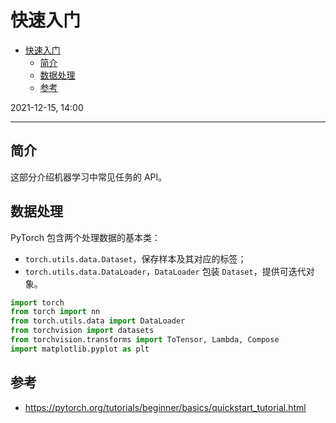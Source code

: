 # 快速入门

- [快速入门](#快速入门)
  - [简介](#简介)
  - [数据处理](#数据处理)
  - [参考](#参考)

2021-12-15, 14:00
***

## 简介

这部分介绍机器学习中常见任务的 API。

## 数据处理

PyTorch 包含两个处理数据的基本类：

- `torch.utils.data.Dataset`，保存样本及其对应的标签；
- `torch.utils.data.DataLoader`，`DataLoader` 包装 `Dataset`，提供可迭代对象。

```python
import torch
from torch import nn
from torch.utils.data import DataLoader
from torchvision import datasets
from torchvision.transforms import ToTensor, Lambda, Compose
import matplotlib.pyplot as plt
```

## 参考

- https://pytorch.org/tutorials/beginner/basics/quickstart_tutorial.html
